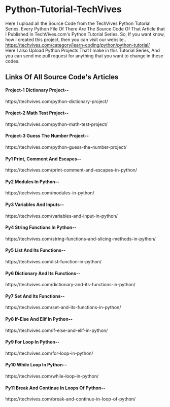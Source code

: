 # Python-Tutorial-TechVives
Here I upload all the Source Code from the TechVives Python Tutorial Series. 
Every Python File Of There Are The Source Code Of That Article that I Published In TechVives.com's Python Tutorial Series. So, If you want know, how I created this project, then you can visit our website..
https://techvives.com/category/learn-coding/python/python-tutorial/  
Here I also Upload Python Projects That I make in this Tutorial Series, And you can send me pull request for anything that you want to change in these codes.

<h2>Links Of All Source Code's Articles</h2>

<h4>Project-1 Dictionary Project-- </h4>
<p>https://techvives.com/python-dictionary-project/</p>

<h4>Project-2 Math Test Project-- </h4>
<p>https://techvives.com/python-math-test-project/</p>

<h4>Project-3 Guess The Number Project-- </h2>
<p>https://techvives.com/python-guess-the-number-project/</p>

<h4>Py1 Print, Comment And Escapes-- </h4>
<p>https://techvives.com/print-comment-and-escapes-in-python/</p>

<h4>Py2 Modules In Python-- </h4>
<p>https://techvives.com/modules-in-python/</p>

<h4>Py3 Variables And Inputs-- </h4>
<p>https://techvives.com/variables-and-input-in-python/</p>

<h4>Py4 String Functions In Python-- </h4>
<p>https://techvives.com/string-functions-and-slicing-methods-in-python/</p>

<h4>Py5 List And Its Functions-- </h4>
<p>https://techvives.com/list-function-in-python/</p>

<h4>Py6 Dictionary And Its Functions-- </h4>
<p>https://techvives.com/dictionary-and-its-functions-in-python/</p>

<h4>Py7 Set And Its Functions-- </h2>
<p>https://techvives.com/set-and-its-functions-in-python/</p>

<h4>Py8 If-Else And Elif In Python-- </h2>
<p>https://techvives.com/if-else-and-elif-in-python/</p>

<h4>Py9 For Loop In Python-- </h2>
<p>https://techvives.com/for-loop-in-python/</p>

<h4>Py10 While Loop In Python-- </h2>
<p>https://techvives.com/while-loop-in-python/</p>

<h4>Py11 Break And Continue In Loops Of Python-- </h2>
<p>https://techvives.com/break-and-continue-in-loop-of-python/</p>
